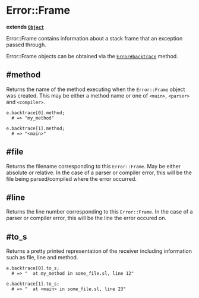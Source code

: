 # Error::Frame

**extends [`Object`](/index.sl/doc/object)**

Error::Frame contains information about a stack frame that an exception passed through.

Error::Frame objects can be obtained via the [`Error#backtrace`](/index.sl/doc/error) method.

## #method

Returns the name of the method executing when the `Error::Frame` object was created. This may be either a method name or one of `<main>`, `<parser>` and `<compiler>`.

    e.backtrace[0].method;
      # => "my_method"
    
    e.backtrace[1].method;
      # => "<main>"

## #file

Returns the filename corresponding to this `Error::Frame`. May be either absolute or relative. In the case of a parser or compiler error, this will be the file being parsed/compiled where the error occurred.

## #line

Returns the line number corresponding to this `Error::Frame`. In the case of a parser or compiler error, this will be the line the error occured on.

## #to_s

Returns a pretty printed representation of the receiver including information such as file, line and method.

    e.backtrace[0].to_s;
      # => "  at my_method in some_file.sl, line 12"
    
    e.backtrace[1].to_s;
      # => "  at <main> in some_file.sl, line 23"